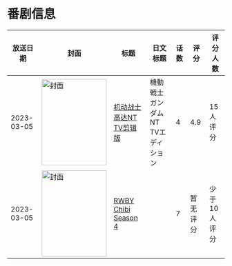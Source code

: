 # 番剧信息

|放送日期|封面|标题|日文标题|话数|评分|评分人数|
|---|---|---|---|---|---|---|
|2023-03-05|<img src="https://lain.bgm.tv/pic/cover/c/61/e1/417022_RyHC0.jpg" alt="封面" style="width:150px;height:200px;object-fit:cover;">|[机动战士高达NT TV剪辑版](https://bangumi.tv/subject/417022)|機動戦士ガンダムNT TVエディション|4|4.9|15人评分|
|2023-03-05|<img src="https://lain.bgm.tv/pic/cover/c/e8/bb/521200_JBBlo.jpg" alt="封面" style="width:150px;height:200px;object-fit:cover;">|[RWBY Chibi Season 4](https://bangumi.tv/subject/521200)||7|暂无评分|少于10人评分|
